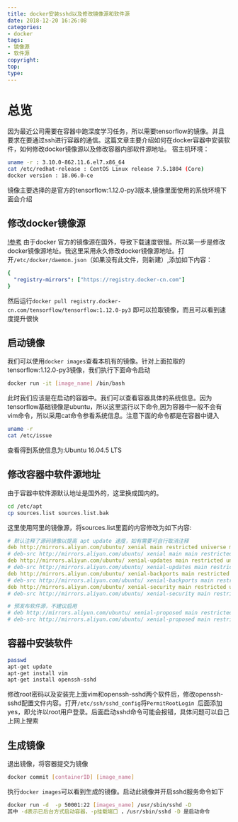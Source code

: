 ```yaml
---
title: docker安装sshd以及修改镜像源和软件源
date: 2018-12-20 16:26:08
categories:
- docker
tags:
- 镜像源
- 软件源
copyright:
top:
type:
---
```

# 总览

因为最近公司需要在容器中跑深度学习任务，所以需要tensorflow的镜像。并且要求在要通过ssh进行容器的通信。这篇文章主要介绍如何在docker容器中安装软件，如何修改docker镜像源以及修改容器内部软件源地址。
宿主机环境：

```bash
uname -r : 3.10.0-862.11.6.el7.x86_64
cat /etc/redhat-release : CentOS Linux release 7.5.1804 (Core)
docker version : 18.06.0-ce
```

镜像主要选择的是官方的tensorflow:1.12.0-py3版本,镜像里面使用的系统环境下面会介绍

## 修改docker镜像源

[!参考](https://www.docker-cn.com/registry-mirror)
由于docker 官方的镜像源在国外，导致下载速度很慢。所以第一步是修改docker镜像源地址。我这里采用永久修改docker镜像源地址。打开`/etc/docker/daemon.json`（如果没有此文件，则新建）,添加如下内容：

```yaml
{
  "registry-mirrors": ["https://registry.docker-cn.com"]
}
```

然后运行`docker pull registry.docker-cn.com/tensorflow/tensorflow:1.12.0-py3`
即可以拉取镜像，而且可以看到速度提升很快

## 启动镜像

我们可以使用`docker images`查看本机有的镜像。针对上面拉取的tensorflow:1.12.0-py3镜像，我们执行下面命令启动

```bash
docker run -it [image_name] /bin/bash
```

此时我们应该是在启动的容器中。我们可以查看容器具体的系统信息。因为tensorflow基础镜像是ubuntu，所以这里运行以下命令,因为容器中一般不会有vim命令，所以采用cat命令参看系统信息。注意下面的命令都是在容器中键入

```bash
uname -r
cat /etc/issue
```

查看得到系统信息为:Ubuntu 16.04.5 LTS

## 修改容器中软件源地址

由于容器中软件源默认地址是国外的，这里换成国内的。

```bash
cd /etc/apt
cp sources.list sources.list.bak
```

这里使用阿里的镜像源，将sources.list里面的内容修改为如下内容:

```yaml
# 默认注释了源码镜像以提高 apt update 速度，如有需要可自行取消注释
deb http://mirrors.aliyun.com/ubuntu/ xenial main restricted universe multiverse
# deb-src http://mirrors.aliyun.com/ubuntu/ xenial main main restricted universe multiverse
deb http://mirrors.aliyun.com/ubuntu/ xenial-updates main restricted universe multiverse
# deb-src http://mirrors.aliyun.com/ubuntu/ xenial-updates main restricted universe multiverse
deb http://mirrors.aliyun.com/ubuntu/ xenial-backports main restricted universe multiverse
# deb-src http://mirrors.aliyun.com/ubuntu/ xenial-backports main restricted universe multiverse
deb http://mirrors.aliyun.com/ubuntu/ xenial-security main restricted universe multiverse
# deb-src http://mirrors.aliyun.com/ubuntu/ xenial-security main restricted universe multiverse

# 预发布软件源，不建议启用
# deb http://mirrors.aliyun.com/ubuntu/ xenial-proposed main restricted universe multiverse
# deb-src http://mirrors.aliyun.com/ubuntu/ xenial-proposed main restricted universe multiverse
```

## 容器中安装软件

```bash
passwd
apt-get update
apt-get install vim
apt-get install openssh-sshd
```

修改root密码以及安装完上面vim和openssh-sshd两个软件后，修改openssh-sshd配置文件内容。打开`/etc/ssh/sshd_config`将`PermitRootLogin `后面添加yes，即允许以root用户登录。后面启动sshd命令可能会报错，具体问题可以自己上网上搜索

## 生成镜像

退出镜像，将容器提交为镜像

```bash
docker commit [containerID] [image_name]
```

执行`docker images`可以看到生成的镜像。启动此镜像并开启sshd服务命令如下

```bash
docker run -d  -p 50001:22 [images_name] /usr/sbin/sshd -D
其中 -d表示已后台方式启动容器，-p挂载端口 ，/usr/sbin/sshd -D 是启动命令
```